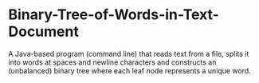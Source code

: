 # Binary-Tree-of-Words-in-Text-Document
A Java-based program (command line) that reads text from a file, splits it into words at spaces and newline characters and constructs an (unbalanced) binary tree where each leaf node represents a unique word. 
